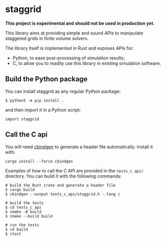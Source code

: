 staggrid
========

**This project is experimental and should not be used in production yet.**

This library aims at providing simple and sound APIs to manipulate staggered
grids in finite volume solvers.

The library itself is implemented in Rust and exposes APIs for:

- Python, to ease post-processing of simulation results;
- C, to allow you to readily use this library in existing simulation software.

Build the Python package
------------------------

You can install staggrid as any regular Python package:

    $ python3 -m pip install .

and then import it in a Python script:

    import staggrid

Call the C api
--------------

You will need [cbindgen](https://github.com/eqrion/cbindgen) to generate a
header file automatically.  Install it with:

    cargo install --force cbindgen

Examples of how to call the C API are provided in the `tests_c_api/`
directory.  You can build it with the following commands:

    # build the Rust crate and generate a header file
    $ cargo build
    $ cbindgen --output tests_c_api/staggrid.h --lang c

    # build the tests
    $ cd tests_c_api
    $ cmake -B build
    $ cmake --build build

    # run the tests
    $ cd build
    $ ctest
